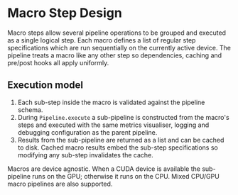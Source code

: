 # Macro Step Design

Macro steps allow several pipeline operations to be grouped and executed as a
single logical step.  Each macro defines a list of regular step specifications
which are run sequentially on the currently active device.  The pipeline treats
a macro like any other step so dependencies, caching and pre/post hooks all
apply uniformly.

## Execution model

1. Each sub-step inside the macro is validated against the pipeline schema.
2. During `Pipeline.execute` a sub-pipeline is constructed from the macro's
   steps and executed with the same metrics visualiser, logging and debugging
   configuration as the parent pipeline.
3. Results from the sub-pipeline are returned as a list and can be cached to
disk.  Cached macro results embed the sub-step specifications so modifying any
sub-step invalidates the cache.

Macros are device agnostic.  When a CUDA device is available the sub-pipeline
runs on the GPU; otherwise it runs on the CPU.  Mixed CPU/GPU macro pipelines
are also supported.
